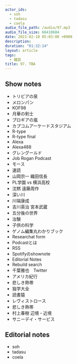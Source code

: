 ```yaml
---
actor_ids:
  - soh
  - tadasu
  - coela
audio_file_path: /audio/97.mp3
audio_file_size: 66410684
date: 2021-02-10 05:03:00 +0900
description: 
duration: "01:32:14"
layout: article
tags:
  - 雑談
title: 97. TBA
---
```

## Show notes
- トリビアの泉
- メロンパン
- KOF98
- 月華の剣士
- プロギアの嵐
- カプコムアーケードスタジアム
- R-type
- R-type final
- Alexa
- Alexa488
- グレングールド 
- Job Rogan Podcast
- モース
- 速読
- 山岡宗一 織田信長 
- PL学園 vs 横浜高校
- 沈黙 遠藤周作
- 深い川
- 川端康成
- 吉川英治 宮本武蔵
- 五分後の世界
- 治験
- 子供の科学
- ゲノム編集丸わかりブック
- Researchat form
- Podcastとは
- RSS
- Spotifyのshownote
- Editorial Notes
- Rebuild search 
- 千葉雅也　Twitter
- アメリカ紀行
- 悲しき熱帯
- 独学大全
- 読書猿
- レヴィストロース
- 悲しき熱帯
- 村上春樹 辺境・近境
- サニーデイ・サービス


## Editorial notes
- soh
- tadasu
- coela

